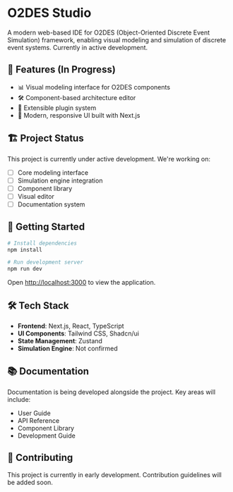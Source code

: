 # O2DES Studio

A modern web-based IDE for O2DES (Object-Oriented Discrete Event Simulation) framework, enabling visual modeling and simulation of discrete event systems. Currently in active development.

## 🚀 Features (In Progress)

-   📊 Visual modeling interface for O2DES components
-   🛠 Component-based architecture editor
-   🔌 Extensible plugin system
-   🎨 Modern, responsive UI built with Next.js

## 🏗 Project Status

This project is currently under active development. We're working on:

-   [ ] Core modeling interface
-   [ ] Simulation engine integration
-   [ ] Component library
-   [ ] Visual editor
-   [ ] Documentation system

## 🚀 Getting Started

```bash
# Install dependencies
npm install

# Run development server
npm run dev
```

Open [http://localhost:3000](http://localhost:3000) to view the application.

## 🛠 Tech Stack

-   **Frontend**: Next.js, React, TypeScript
-   **UI Components**: Tailwind CSS, Shadcn/ui
-   **State Management**: Zustand
-   **Simulation Engine**: Not confirmed

## 📚 Documentation

Documentation is being developed alongside the project. Key areas will include:

-   User Guide
-   API Reference
-   Component Library
-   Development Guide

## 🤝 Contributing

This project is currently in early development. Contribution guidelines will be added soon.
